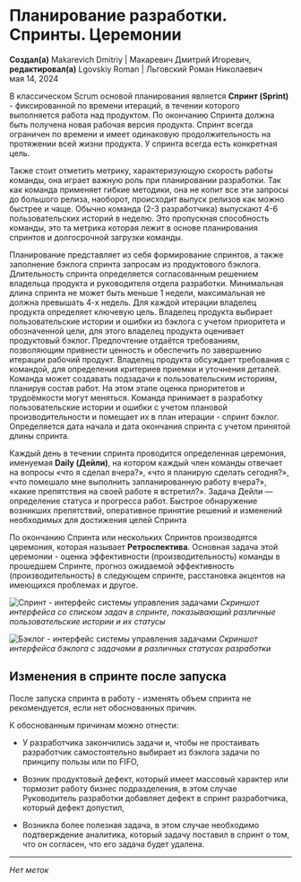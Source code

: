 # Планирование разработки. Спринты. Церемонии

**Создал(а)** Makarevich Dmitriy | Макаревич Дмитрий Игоревич, **редактировал(а)** Lgovskiy Roman | Льговский Роман Николаевич  
мая 14, 2024

В классическом Scrum основой планирования является **Спринт (Sprint)** - фиксированной по времени итераций, в течении которого выполняется работа над продуктом. По окончанию Спринта должна быть получена новая рабочая версия продукта. Спринт всегда ограничен по времени и имеет одинаковую продолжительность на протяжении всей жизни продукта. У спринта всегда есть конкретная цель.

Также стоит отметить метрику, характеризующую скорость работы команды, она играет важную роль при планировании разработки. Так как команда применяет гибкие методики, она не копит все эти запросы до большого релиза, наоборот, происходит выпуск релизов как можно быстрее и чаще. Обычно команда (2-3 разработчика) выпускают 4-6 пользовательских историй в неделю. Это пропускная способность команды, это та метрика которая лежит в основе планирования спринтов и долгосрочной загрузки команды.

Планирование представляет из себя формирование спринтов, а также заполнение бэклога спринта запросам из продуктового бэклога. Длительность спринта определяется согласованным решением владельца продукта и руководителя отдела разработки. Минимальная длина спринта не может быть меньше 1 недели, максимальная не должна превышать 4-х недель. Для каждой итерации владелец продукта определяет ключевую цель. Владелец продукта выбирает пользовательские истории и ошибки из бэклога с учетом приоритета и обозначенной цели, для этого владелец продукта оценивает продуктовый бэклог. Предпочтение отдаётся требованиям, позволяющим привнести ценность и обеспечить по завершению итерации рабочий продукт. Владелец продукта обсуждает требования с командой, для определения критериев приемки и уточнения деталей. Команда может создавать подзадачи к пользовательским историям, планируя состав работ. На этом этапе оценка приоритетов и трудоёмкости могут меняться. Команда принимает в разработку пользовательские истории и ошибки с учетом плановой производительности и помещает их в план итерации - спринт бэклог. Определяется дата начала и дата окончания спринта с учетом принятой длины спринта.

Каждый день в течении спринта проводится определенная церемония, именуемая **Daily (Дейли)**, на котором каждый член команды отвечает на вопросы «что я сделал вчера?», «что я планирую сделать сегодня?», «что помешало мне выполнить запланированную работу вчера?», «какие препятствия на своей работе я встретил?». Задача Дейли — определение статуса и прогресса работ. Быстрое обнаружение возникших препятствий, оперативное принятие решений и изменений необходимых для достижения целей Спринта

По окончанию Спринта или нескольких Спринтов производятся церемония, которая называет **Ретроспектива**. Основная задача этой церемонии - оценка эффективности (производительность) команды в прошедшем Спринте, прогноз ожидаемой эффективность (производительность) в следующем спринте, расстановка акцентов на имеющихся проблемах и другое.

![Спринт - интерфейс системы управления задачами](sprint_interface.png)
*Скриншот интерфейса со списком задач в спринте, показывающий различные пользовательские истории и их статусы*

![Бэклог - интерфейс системы управления задачами](backlog_interface.png)
*Скриншот интерфейса бэклога с задачами в различных статусах разработки*

## Изменения в спринте после запуска

После запуска спринта в работу - изменять объем спринта не рекомендуется, если нет обоснованных причин.

К обоснованным причинам можно отнести:

- У разработчика закончились задачи и, чтобы не простаивать разработчик самостоятельно выбирает из бэклога задачи по принципу пользы или по FIFO,

- Возник продуктовый дефект, который имеет массовый характер или тормозит работу бизнес подразделения, в этом случае Руководитель разработки добавляет дефект в спринт разработчика, который дефект допустил,

- Возникла более полезная задача, в этом случае необходимо подтверждение аналитика, который задачу поставил в спринт о том, что он согласен, что его задача будет удалена.

---

*Нет меток*